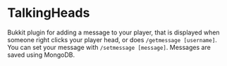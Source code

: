TalkingHeads
============

Bukkit plugin for adding a message to your player, that is displayed when someone right clicks your player head, or does
`/getmessage [username]`. You can set your message with `/setmessage [message]`. Messages are saved using MongoDB.
